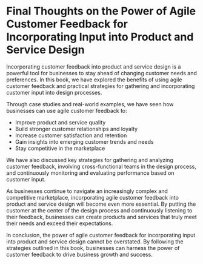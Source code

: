 # Final Thoughts on the Power of Agile Customer Feedback for Incorporating Input into Product and Service Design

Incorporating customer feedback into product and service design is a powerful tool for businesses to stay ahead of changing customer needs and preferences. In this book, we have explored the benefits of using agile customer feedback and practical strategies for gathering and incorporating customer input into design processes.

Through case studies and real-world examples, we have seen how businesses can use agile customer feedback to:

* Improve product and service quality
* Build stronger customer relationships and loyalty
* Increase customer satisfaction and retention
* Gain insights into emerging customer trends and needs
* Stay competitive in the marketplace

We have also discussed key strategies for gathering and analyzing customer feedback, involving cross-functional teams in the design process, and continuously monitoring and evaluating performance based on customer input.

As businesses continue to navigate an increasingly complex and competitive marketplace, incorporating agile customer feedback into product and service design will become even more essential. By putting the customer at the center of the design process and continuously listening to their feedback, businesses can create products and services that truly meet their needs and exceed their expectations.

In conclusion, the power of agile customer feedback for incorporating input into product and service design cannot be overstated. By following the strategies outlined in this book, businesses can harness the power of customer feedback to drive business growth and success.
